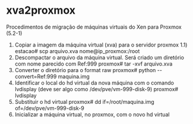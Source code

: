 # xva2proxmox
Procedimentos de migração de máquinas virtuais do Xen para Proxmox (5.2-1)

1) Copiar a imagem da máquina virtual (xva) para o servidor proxmox
1.1) estacao# scp arquivo.xva nome@ip_proxmox:/root
2) Descompactar o arquivo da máquina virtual. Será criado um diretório com nome parecido com Ref:999
proxmox#  tar -xvf arquivo.xva
3) Converter o diretório para o format raw
proxmox# python --convert=Ref\:999 maquina.img
4) Identificar o local do hd virtual da nova máquina com o comando lvdisplay (deve ser algo como /dev/pve/vm-999-disk-9)
proxmox# lvdisplay
5) Substituir o hd virtual
proxmox# dd if=/root/maquina.img of=/dev/pve/vm-999-disk-9
6) Inicializar a máquina virtual, no proxmox, com o novo hd virtual
